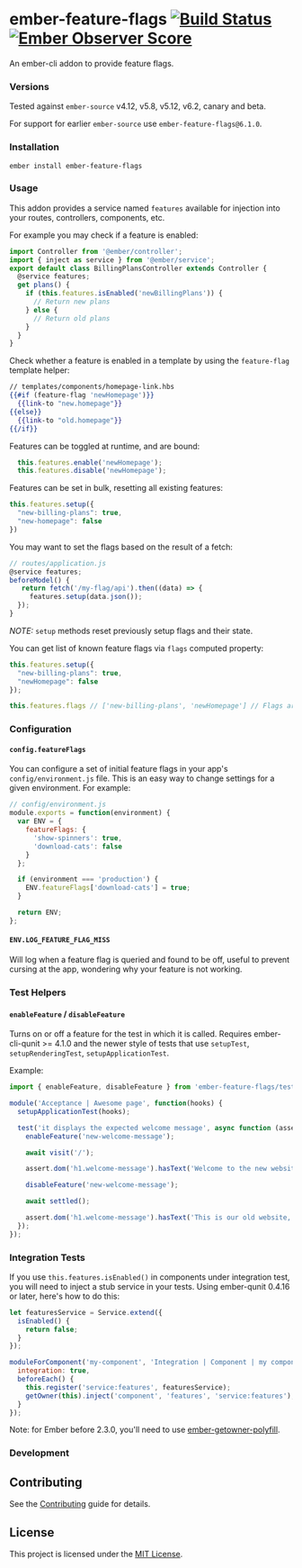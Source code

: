 
# ember-feature-flags [![Build Status](https://github.com/kategengler/ember-feature-flags/actions/workflows/ci.yml/badge.svg)](https://github.com/kategengler/ember-feature-flags/actions/workflows/ci.yml) [![Ember Observer Score](http://emberobserver.com/badges/ember-feature-flags.svg)](http://emberobserver.com/addons/ember-feature-flags)

An ember-cli addon to provide feature flags.

### Versions

Tested against `ember-source` v4.12, v5.8, v5.12, v6.2, canary and beta. 

For support for earlier `ember-source` use `ember-feature-flags@6.1.0`. 

### Installation

```
ember install ember-feature-flags
```

### Usage

This addon provides a service named `features` available for injection into your routes, controllers, components, etc.

For example you may check if a feature is enabled:

```js
import Controller from '@ember/controller';
import { inject as service } from '@ember/service';
export default class BillingPlansController extends Controller {
  @service features;
  get plans() {
    if (this.features.isEnabled('newBillingPlans')) {
      // Return new plans
    } else {
      // Return old plans
    }
  }
}
```

Check whether a feature is enabled in a template by using the `feature-flag` template helper:

```hbs
// templates/components/homepage-link.hbs
{{#if (feature-flag 'newHomepage')}}
  {{link-to "new.homepage"}}
{{else}}
  {{link-to "old.homepage"}}
{{/if}}
```

Features can be toggled at runtime, and are bound:

```js
  this.features.enable('newHomepage');
  this.features.disable('newHomepage');
```

Features can be set in bulk, resetting all existing features:

```js
this.features.setup({
  "new-billing-plans": true,
  "new-homepage": false
})
```

You may want to set the flags based on the result of a fetch:

```js
// routes/application.js
@service features;
beforeModel() {
   return fetch('/my-flag/api').then((data) => {
     features.setup(data.json());
  });
}
```

*NOTE:* `setup` methods reset previously setup flags and their state.

You can get list of known feature flags via `flags` computed property:
```js
this.features.setup({
  "new-billing-plans": true,
  "newHomepage": false
});

this.features.flags // ['new-billing-plans', 'newHomepage'] // Flags are exactly as they are passed in when set
```


### Configuration

#### `config.featureFlags`

You can configure a set of initial feature flags in your app's `config/environment.js` file. This
is an easy way to change settings for a given environment. For example:

```javascript
// config/environment.js
module.exports = function(environment) {
  var ENV = {
    featureFlags: {
      'show-spinners': true,
      'download-cats': false
    }
  };

  if (environment === 'production') {
    ENV.featureFlags['download-cats'] = true;
  }

  return ENV;
};
```

#### `ENV.LOG_FEATURE_FLAG_MISS`

Will log when a feature flag is queried and found to be off, useful to prevent cursing at the app,
wondering why your feature is not working.

### Test Helpers

#### `enableFeature` / `disableFeature`

Turns on or off a feature for the test in which it is called.
Requires ember-cli-qunit >= 4.1.0 and the newer style of tests that use `setupTest`, `setupRenderingTest`, `setupApplicationTest`.

Example:
```js
import { enableFeature, disableFeature } from 'ember-feature-flags/test-support';

module('Acceptance | Awesome page', function(hooks) {
  setupApplicationTest(hooks);

  test('it displays the expected welcome message', async function (assert) {
    enableFeature('new-welcome-message');

    await visit('/');

    assert.dom('h1.welcome-message').hasText('Welcome to the new website!');

    disableFeature('new-welcome-message');

    await settled();

    assert.dom('h1.welcome-message').hasText('This is our old website, upgrade coming soon');
  });
});
```

### Integration Tests

If you use `this.features.isEnabled()` in components under integration test, you will need to inject a stub service in your tests. Using ember-qunit 0.4.16 or later, here's how to do this:

```js
let featuresService = Service.extend({
  isEnabled() {
    return false;
  }
});

moduleForComponent('my-component', 'Integration | Component | my component', {
  integration: true,
  beforeEach() {
    this.register('service:features', featuresService);
    getOwner(this).inject('component', 'features', 'service:features');
  }
});
```

Note: for Ember before 2.3.0, you'll need to use [ember-getowner-polyfill](https://github.com/rwjblue/ember-getowner-polyfill).

### Development

## Contributing

See the [Contributing](CONTRIBUTING.md) guide for details.

## License

This project is licensed under the [MIT License](LICENSE.md).
